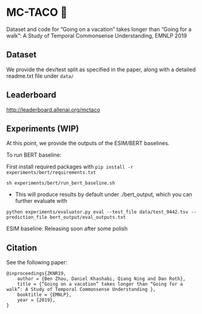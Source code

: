 # MC-TACO 🌮
Dataset and code for “Going on a vacation” takes longer than “Going for a walk”: A Study of Temporal Commonsense Understanding, EMNLP 2019

## Dataset
We provide the dev/test split as specified in the paper, along with a detailed readme.txt file under `data/`

## Leaderboard
http://leaderboard.allenai.org/mctaco

## Experiments (WIP)
At this point, we provide the outputs of the ESIM/BERT baselines. 

To run BERT baseline: 

First install required packages with `pip install -r experiments/bert/requirements.txt`

`sh experiments/bert/run_bert_baseline.sh`
- This will produce results by default under ./bert_output, which you can further evaluate with

`python experiments/evaluator.py eval --test_file data/test_9442.tsv --prediction_file bert_output/eval_outputs.txt`

ESIM baseline: Releasing soon after some polish

## Citation
See the following paper:

```
@inproceedings{ZKNR19,
    author = {Ben Zhou, Daniel Khashabi, Qiang Ning and Dan Roth},
    title = {“Going on a vacation” takes longer than “Going for a walk”: A Study of Temporal Commonsense Understanding },
    booktitle = {EMNLP},
    year = {2019},
}
```
